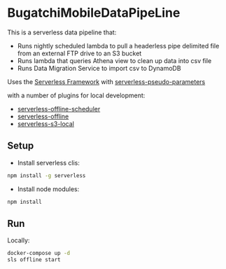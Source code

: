 # BugatchiMobileDataPipeLine

This is a serverless data pipeline that:

- Runs nightly scheduled lambda to pull a headerless pipe delimited file from an external FTP drive to an S3 bucket
- Runs lambda that queries Athena view to clean up data into csv file
- Runs Data Migration Service to import csv to DynamoDB

Uses the [Serverless Framework](https://serverless.com/) with [serverless-pseudo-parameters](https://github.com/svdgraaf/serverless-pseudo-parameters)

with a number of plugins for local development:
  - [serverless-offline-scheduler](https://github.com/ajmath/serverless-offline-scheduler)
  - [serverless-offline](https://github.com/dherault/serverless-offline)
  - [serverless-s3-local](https://github.com/ar90n/serverless-s3-local)

## Setup

- Install serverless clis:

```bash
npm install -g serverless
```
- Install node modules:

```bash
npm install
```

## Run

Locally:

```bash
docker-compose up -d
sls offline start 
```

